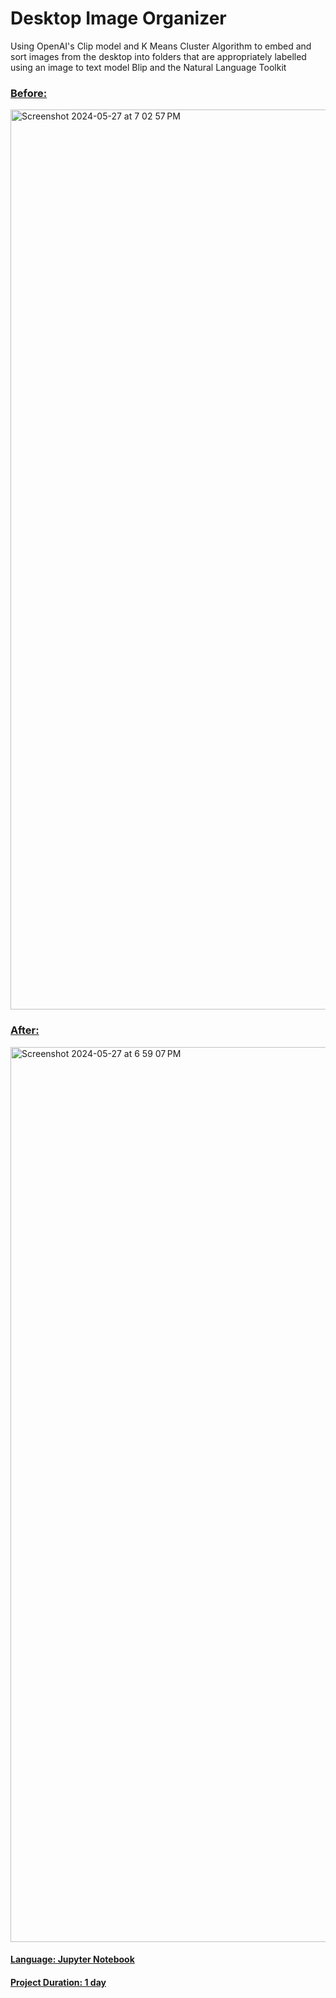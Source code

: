 # Desktop Image Organizer

 Using OpenAI's Clip model and K Means Cluster Algorithm to embed and sort images from the desktop into folders that are appropriately labelled using an image to text model Blip and the Natural Language Toolkit

<ins> 

### Before:

<img width="1440" alt="Screenshot 2024-05-27 at 7 02 57 PM" src="https://github.com/haziq-exe/DesktopImageOrganizer/assets/134634529/eb5b4cc9-f0ea-4c54-a524-008721547b53">


### After: 


<img width="1432" alt="Screenshot 2024-05-27 at 6 59 07 PM" src="https://github.com/haziq-exe/DesktopImageOrganizer/assets/134634529/6eb4a376-c07d-4cdd-979b-7b1fc7d49203">



#### Language: Jupyter Notebook
#### Project Duration: 1 day
